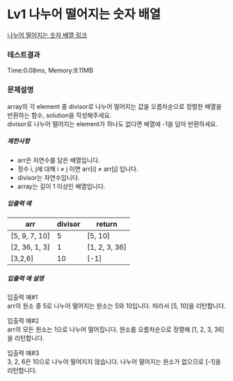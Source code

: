 # Lv1 나누어 떨어지는 숫자 배열
 [나누어 떨어지는 숫자 배열 링크]("https://school.programmers.co.kr/learn/courses/30/lessons/12910")

### 테스트결과
 Time:0.08ms, Memory:9.11MB

### 문제설명
<p>array의 각 element 중 divisor로 나누어 떨어지는 값을 오름차순으로 정렬한 배열을 반환하는 함수, solution을 작성해주세요.<br>
divisor로 나누어 떨어지는 element가 하나도 없다면 배열에 -1을 담아 반환하세요. </p>

<h5>제한사항</h5>

<ul>
    <li>arr은 자연수를 담은 배열입니다.</li>
    <li>정수 i, j에 대해 i ≠ j 이면 arr[i] ≠ arr[j] 입니다.</li>
    <li>divisor는 자연수입니다.</li>
    <li>array는 길이 1 이상인 배열입니다.</li>
</ul>

<h5>입출력 예</h5>
<table class="table">
<thead><tr>
    <th>arr</th>
    <th>divisor</th>
    <th>return</th>
</tr>
</thead>
<tbody><tr>
    <td>[5, 9, 7, 10]</td>
    <td>5</td>
    <td>[5, 10]</td>
</tr>
<tr>
    <td>[2, 36, 1, 3]</td>
    <td>1</td>
    <td>[1, 2, 3, 36]</td>
</tr>
<tr>
    <td>[3,2,6]</td>
    <td>10</td>
    <td>[-1]</td>
</tr>
</tbody>
</table>
<h5>입출력 예 설명</h5>

<p>입출력 예#1<br>
arr의 원소 중 5로 나누어 떨어지는 원소는 5와 10입니다. 따라서 [5, 10]을 리턴합니다.</p>

<p>입출력 예#2<br>
arr의 모든 원소는 1으로 나누어 떨어집니다. 원소를 오름차순으로 정렬해 [1, 2, 3, 36]을 리턴합니다.</p>

<p>입출력 예#3<br>
3, 2, 6은 10으로 나누어 떨어지지 않습니다. 나누어 떨어지는 원소가 없으므로 [-1]을 리턴합니다.</p>

